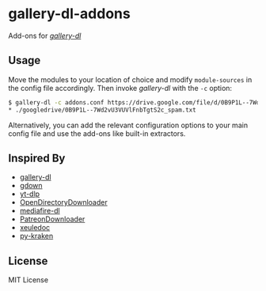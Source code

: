 # gallery-dl-addons
Add-ons for [*gallery-dl*](https://github.com/mikf/gallery-dl)


## Usage
Move the modules to your location of choice and modify `module-sources`
in the config file accordingly. Then invoke *gallery-dl* with the `-c`
option:

```bash
$ gallery-dl -c addons.conf https://drive.google.com/file/d/0B9P1L--7Wd2vU3VUVlFnbTgtS2c/view
* ./googledrive/0B9P1L--7Wd2vU3VUVlFnbTgtS2c_spam.txt
```

Alternatively, you can add the relevant configuration options to your
main config file and use the add-ons like built-in extractors.


## Inspired By
* [gallery-dl](https://github.com/mikf/gallery-dl)
* [gdown](https://github.com/wkentaro/gdown)
* [yt-dlp](https://github.com/yt-dlp/yt-dlp)
* [OpenDirectoryDownloader](https://github.com/KoalaBear84/OpenDirectoryDownloader)
* [mediafire-dl](https://github.com/Juvenal-Yescas/mediafire-dl)
* [PatreonDownloader](https://github.com/Foxite/PatreonDownloader)
* [xeuledoc](https://github.com/Malfrats/xeuledoc)
* [py-kraken](https://github.com/tha23rd/py-kraken)


## License
MIT License